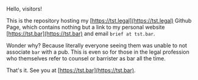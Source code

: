 Hello, visitors!

This is the repository hosting my [https://tst.legal](https://tst.legal) Github Page, which contains nothing but a link to my personal website [https://tst.bar](https://tst.bar) and email `brief at tst.bar`.

Wonder why? Because literally everyone seeing them was unable to not associate `bar` with a pub. This is even so for those in the legal profession who themselves refer to counsel or barrister as bar all the time.

That's it. See you at [https://tst.bar](https://tst.bar).

